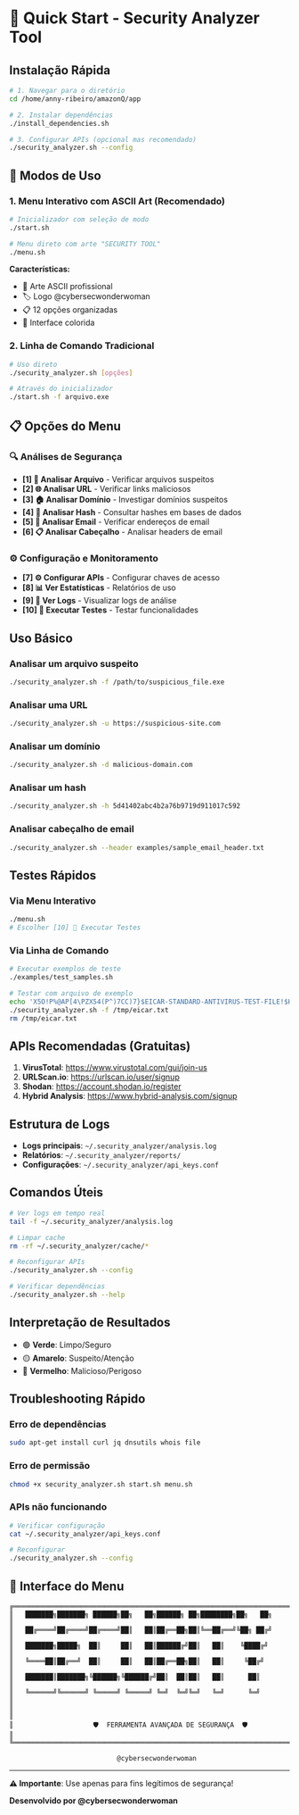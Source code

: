 # 🚀 Quick Start - Security Analyzer Tool

## Instalação Rápida

```bash
# 1. Navegar para o diretório
cd /home/anny-ribeiro/amazonQ/app

# 2. Instalar dependências
./install_dependencies.sh

# 3. Configurar APIs (opcional mas recomendado)
./security_analyzer.sh --config
```

## 🎯 Modos de Uso

### 1. Menu Interativo com ASCII Art (Recomendado)
```bash
# Inicializador com seleção de modo
./start.sh

# Menu direto com arte "SECURITY TOOL"
./menu.sh
```

**Características:**
- 🎨 Arte ASCII profissional
- 🏷️ Logo @cybersecwonderwoman
- 📋 12 opções organizadas
- 🌈 Interface colorida

### 2. Linha de Comando Tradicional
```bash
# Uso direto
./security_analyzer.sh [opções]

# Através do inicializador
./start.sh -f arquivo.exe
```

## 📋 Opções do Menu

### 🔍 Análises de Segurança
- **[1] 📁 Analisar Arquivo** - Verificar arquivos suspeitos
- **[2] 🌐 Analisar URL** - Verificar links maliciosos  
- **[3] 🏠 Analisar Domínio** - Investigar domínios suspeitos
- **[4] 🔢 Analisar Hash** - Consultar hashes em bases de dados
- **[5] 📧 Analisar Email** - Verificar endereços de email
- **[6] 📋 Analisar Cabeçalho** - Analisar headers de email

### ⚙️ Configuração e Monitoramento
- **[7] ⚙️ Configurar APIs** - Configurar chaves de acesso
- **[8] 📊 Ver Estatísticas** - Relatórios de uso
- **[9] 📝 Ver Logs** - Visualizar logs de análise
- **[10] 🧪 Executar Testes** - Testar funcionalidades

## Uso Básico

### Analisar um arquivo suspeito
```bash
./security_analyzer.sh -f /path/to/suspicious_file.exe
```

### Analisar uma URL
```bash
./security_analyzer.sh -u https://suspicious-site.com
```

### Analisar um domínio
```bash
./security_analyzer.sh -d malicious-domain.com
```

### Analisar um hash
```bash
./security_analyzer.sh -h 5d41402abc4b2a76b9719d911017c592
```

### Analisar cabeçalho de email
```bash
./security_analyzer.sh --header examples/sample_email_header.txt
```

## Testes Rápidos

### Via Menu Interativo
```bash
./menu.sh
# Escolher [10] 🧪 Executar Testes
```

### Via Linha de Comando
```bash
# Executar exemplos de teste
./examples/test_samples.sh

# Testar com arquivo de exemplo
echo 'X5O!P%@AP[4\PZX54(P^)7CC)7}$EICAR-STANDARD-ANTIVIRUS-TEST-FILE!$H+H*' > /tmp/eicar.txt
./security_analyzer.sh -f /tmp/eicar.txt
rm /tmp/eicar.txt
```

## APIs Recomendadas (Gratuitas)

1. **VirusTotal**: https://www.virustotal.com/gui/join-us
2. **URLScan.io**: https://urlscan.io/user/signup
3. **Shodan**: https://account.shodan.io/register
4. **Hybrid Analysis**: https://www.hybrid-analysis.com/signup

## Estrutura de Logs

- **Logs principais**: `~/.security_analyzer/analysis.log`
- **Relatórios**: `~/.security_analyzer/reports/`
- **Configurações**: `~/.security_analyzer/api_keys.conf`

## Comandos Úteis

```bash
# Ver logs em tempo real
tail -f ~/.security_analyzer/analysis.log

# Limpar cache
rm -rf ~/.security_analyzer/cache/*

# Reconfigurar APIs
./security_analyzer.sh --config

# Verificar dependências
./security_analyzer.sh --help
```

## Interpretação de Resultados

- 🟢 **Verde**: Limpo/Seguro
- 🟡 **Amarelo**: Suspeito/Atenção
- 🔴 **Vermelho**: Malicioso/Perigoso

## Troubleshooting Rápido

### Erro de dependências
```bash
sudo apt-get install curl jq dnsutils whois file
```

### Erro de permissão
```bash
chmod +x security_analyzer.sh start.sh menu.sh
```

### APIs não funcionando
```bash
# Verificar configuração
cat ~/.security_analyzer/api_keys.conf

# Reconfigurar
./security_analyzer.sh --config
```

## 🎨 Interface do Menu

```
╔══════════════════════════════════════════════════════════════════════════════╗
║   ███████╗███████╗ ██████╗██╗   ██╗██████╗ ██╗████████╗██╗   ██╗            ║
║   ██╔════╝██╔════╝██╔════╝██║   ██║██╔══██╗██║╚══██╔══╝╚██╗ ██╔╝            ║
║   ███████╗█████╗  ██║     ██║   ██║██████╔╝██║   ██║    ╚████╔╝             ║
║   ╚════██║██╔══╝  ██║     ██║   ██║██╔══██╗██║   ██║     ╚██╔╝              ║
║   ███████║███████╗╚██████╗╚██████╔╝██║  ██║██║   ██║      ██║               ║
║   ╚══════╝╚══════╝ ╚═════╝ ╚═════╝ ╚═╝  ╚═╝╚═╝   ╚═╝      ╚═╝               ║
║                                                                              ║
║                    🛡️  FERRAMENTA AVANÇADA DE SEGURANÇA  🛡️                  ║
╚══════════════════════════════════════════════════════════════════════════════╝

                           @cybersecwonderwoman
```

---

**⚠️ Importante**: Use apenas para fins legítimos de segurança!

**Desenvolvido por @cybersecwonderwoman**
